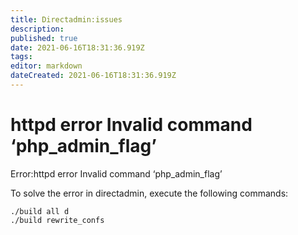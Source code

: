 ```yaml
---
title: Directadmin:issues
description: 
published: true
date: 2021-06-16T18:31:36.919Z
tags: 
editor: markdown
dateCreated: 2021-06-16T18:31:36.919Z
---
```


# httpd error Invalid command ‘php_admin_flag’


Error:httpd error Invalid command ‘php_admin_flag’

 To solve the error in directadmin, execute the following commands:
 
```
./build all d
./build rewrite_confs
```